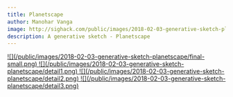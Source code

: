 ```yaml
---
title: Planetscape
author: Manohar Vanga
image: http://sighack.com/public/images/2018-02-03-generative-sketch-planetscape/final-small.png
description: A generative sketch - Planetscape
---
```


<a href="/public/images/2018-02-03-generative-sketch-planetscape/final-highres.png" target="_blank">
![](/public/images/2018-02-03-generative-sketch-planetscape/final-small.png)
</a>
<a href="/public/images/2018-02-03-generative-sketch-planetscape/detail1.png" target="_blank">
![](/public/images/2018-02-03-generative-sketch-planetscape/detail1.png)
</a>
<a href="/public/images/2018-02-03-generative-sketch-planetscape/detail2.png" target="_blank">
![](/public/images/2018-02-03-generative-sketch-planetscape/detail2.png)
</a>
<a href="/public/images/2018-02-03-generative-sketch-planetscape/detail3.png" target="_blank">
![](/public/images/2018-02-03-generative-sketch-planetscape/detail3.png)
</a>

